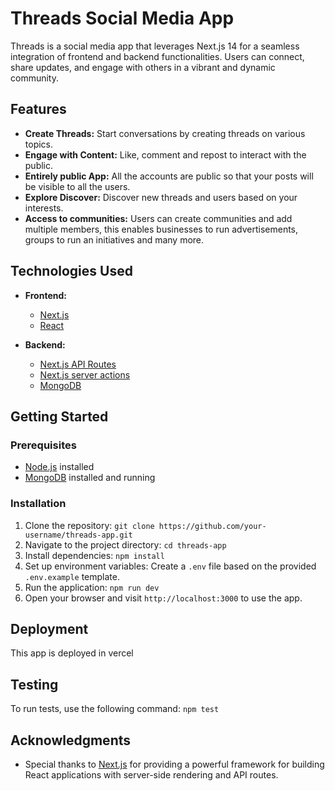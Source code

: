 # Threads Social Media App

Threads is a social media app that leverages Next.js 14 for a seamless integration of frontend and backend functionalities. Users can connect, share updates, and engage with others in a vibrant and dynamic community.

## Features

- **Create Threads:** Start conversations by creating threads on various topics.
- **Engage with Content:** Like, comment and repost to interact with the public.
- **Entirely public App:** All the accounts are public so that your posts will be visible to all the users.
- **Explore Discover:** Discover new threads and users based on your interests.
- **Access to communities:** Users can create communities and add multiple members, this enables businesses to run advertisements, groups to run an initiatives and many more.

## Technologies Used

- **Frontend:**
  - [Next.js](https://nextjs.org/)
  - [React](https://reactjs.org/)

- **Backend:**
  - [Next.js API Routes](https://nextjs.org/docs/api-routes/introduction)
  - [Next.js server actions](https://nextjs.org/docs/app/building-your-application/data-fetching/server-actions-and-mutations)
  - [MongoDB](https://www.mongodb.com/)

## Getting Started

### Prerequisites

- [Node.js](https://nodejs.org/) installed
- [MongoDB](https://www.mongodb.com/) installed and running

### Installation

1. Clone the repository: `git clone https://github.com/your-username/threads-app.git`
2. Navigate to the project directory: `cd threads-app`
3. Install dependencies: `npm install`
4. Set up environment variables: Create a `.env` file based on the provided `.env.example` template.
5. Run the application: `npm run dev`
6. Open your browser and visit `http://localhost:3000` to use the app.

## Deployment
This app is deployed in vercel

## Testing

To run tests, use the following command: `npm test`

## Acknowledgments

- Special thanks to [Next.js](https://nextjs.org/) for providing a powerful framework for building React applications with server-side rendering and API routes.

